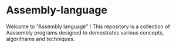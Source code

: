 # Assembly-language
Welcome to "Assembly language" ! This repository is a collection of Aassembly programs designed to demostrates various concepts, algorithams and techniques.
